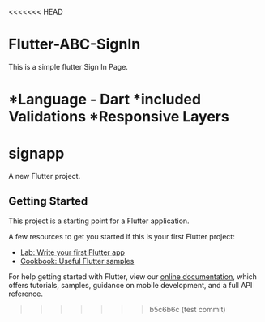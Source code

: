 <<<<<<< HEAD
# Flutter-ABC-SignIn

This is a simple flutter Sign In Page.

*Language - Dart
*included Validations
*Responsive Layers
=======
# signapp

A new Flutter project.

## Getting Started

This project is a starting point for a Flutter application.

A few resources to get you started if this is your first Flutter project:

- [Lab: Write your first Flutter app](https://flutter.dev/docs/get-started/codelab)
- [Cookbook: Useful Flutter samples](https://flutter.dev/docs/cookbook)

For help getting started with Flutter, view our
[online documentation](https://flutter.dev/docs), which offers tutorials,
samples, guidance on mobile development, and a full API reference.
>>>>>>> b5c6b6c (test commit)
